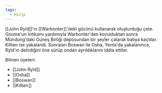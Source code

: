 ```yaml
---
tags:
  - Hizip
---  
```

  
[[John Ryld]]'ın [[Warbonter]]'deki gücünü kullanarak oluşturduğu çete. Gnome'un İntikamı yardımıyla Warbonter'den kovulduktan sonra Mündung'daki Güneş Birliği deposundan bir şeyler çalarak batıya kaçtılar. Killien ise yakalandı. Sonraları Boswan ile Osha, Yenta'da yakalanınca, Ryld'ın delirdiğini öne sürüp ondan ayrıldıklarını iddia ettiler.  
  
Bilinen üyeleri:  
- [[John Ryld]]  
- [[Osha]]  
- [[Boswan]]  
- [[Killien]]